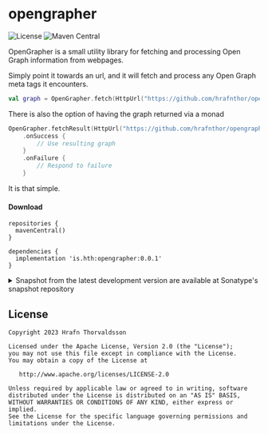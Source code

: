# opengrapher

![License](https://camo.githubusercontent.com/2a2157c971b7ae1deb8eb095799440551c33dcf61ea3d965d86b496a5a65df55/68747470733a2f2f696d672e736869656c64732e696f2f62616467652f4c6963656e73652d417061636865253230322e302d626c75652e737667)
![Maven Central](https://img.shields.io/maven-central/v/is.hth/opengrapher?color=blue)


OpenGrapher is a small utility library for fetching and processing Open Graph information from webpages.

Simply point it towards an url, and it will fetch and process any Open Graph meta tags it encounters.

```kotlin
val graph = OpenGrapher.fetch(HttpUrl("https://github.com/hrafnthor/opengrapher"))
```

There is also the option of having the graph returned via a monad

```kotlin
OpenGrapher.fetchResult(HttpUrl("https://github.com/hrafnthor/opengrapher"))
    .onSuccess {
        // Use resulting graph
    }
    .onFailure {
        // Respond to failure
    }
```

It is that simple.

#### Download

```
repositories {
  mavenCentral()
}

dependencies {
  implementation 'is.hth:opengrapher:0.0.1'
}
```

<details>
<summary>Snapshot from the latest development version are available at Sonatype's snapshot repository</summary>
<p>

```
repositories {
  mavenCentral()
  maven {
    url 'https://s01.oss.sonatype.org/content/repositories/snapshots/'
  }
}

dependencies {
  implementation 'is.hth:opengrapher:0.0.1-SNAPSHOT'
}
```

</p>
</details>


License
-------

    Copyright 2023 Hrafn Thorvaldsson

    Licensed under the Apache License, Version 2.0 (the "License");
    you may not use this file except in compliance with the License.
    You may obtain a copy of the License at

       http://www.apache.org/licenses/LICENSE-2.0

    Unless required by applicable law or agreed to in writing, software
    distributed under the License is distributed on an "AS IS" BASIS,
    WITHOUT WARRANTIES OR CONDITIONS OF ANY KIND, either express or implied.
    See the License for the specific language governing permissions and
    limitations under the License.
